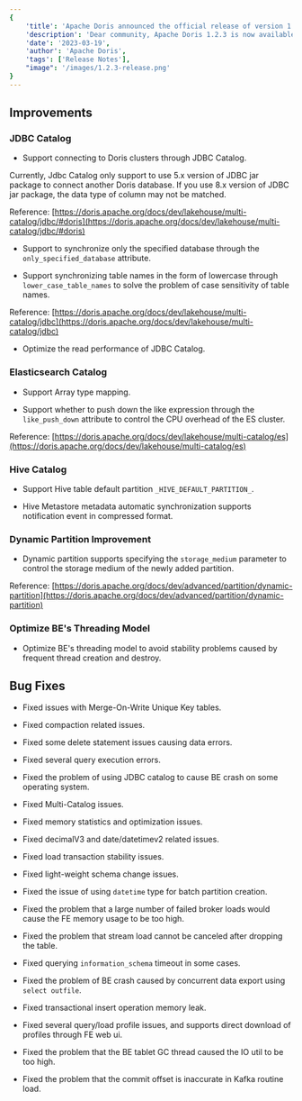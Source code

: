 ```yaml
---
{
    'title': 'Apache Doris announced the official release of version 1.2.3',
    'description': 'Dear community, Apache Doris 1.2.3 is now available, with several enhancements and bug fixes based on 1.2.0，enabling smoother user experience.',
    'date': '2023-03-19',
    'author': 'Apache Doris',
    'tags': ['Release Notes'],
    "image": '/images/1.2.3-release.png'
}
---
```


<!--
Licensed to the Apache Software Foundation (ASF) under one
or more contributor license agreements.  See the NOTICE file
distributed with this work for additional information
regarding copyright ownership.  The ASF licenses this file
to you under the Apache License, Version 2.0 (the
"License"); you may not use this file except in compliance
with the License.  You may obtain a copy of the License at

  http://www.apache.org/licenses/LICENSE-2.0

Unless required by applicable law or agreed to in writing,
software distributed under the License is distributed on an
"AS IS" BASIS, WITHOUT WARRANTIES OR CONDITIONS OF ANY
KIND, either express or implied.  See the License for the
specific language governing permissions and limitations
under the License.
-->


## Improvements

### JDBC Catalog 

- Support connecting to Doris clusters through JDBC Catalog.

Currently, Jdbc Catalog only support to use 5.x version of JDBC jar package to connect another Doris database. If you use 8.x version of JDBC jar package, the data type of column may not be matched.

Reference: [https://doris.apache.org/docs/dev/lakehouse/multi-catalog/jdbc/#doris](https://doris.apache.org/docs/dev/lakehouse/multi-catalog/jdbc/#doris)

- Support to synchronize only the specified database through the `only_specified_database` attribute.

- Support synchronizing table names in the form of lowercase through `lower_case_table_names` to solve the problem of case sensitivity of table names.

Reference: [https://doris.apache.org/docs/dev/lakehouse/multi-catalog/jdbc](https://doris.apache.org/docs/dev/lakehouse/multi-catalog/jdbc)

- Optimize the read performance of JDBC Catalog.

### Elasticsearch Catalog

- Support Array type mapping.

- Support whether to push down the like expression through the `like_push_down` attribute to control the CPU overhead of the ES cluster.

Reference: [https://doris.apache.org/docs/dev/lakehouse/multi-catalog/es](https://doris.apache.org/docs/dev/lakehouse/multi-catalog/es)

### Hive Catalog

- Support Hive table default partition `_HIVE_DEFAULT_PARTITION_`.

- Hive Metastore metadata automatic synchronization supports notification event in compressed format.

### Dynamic Partition Improvement

- Dynamic partition supports specifying the `storage_medium` parameter to control the storage medium of the newly added partition.

Reference: [https://doris.apache.org/docs/dev/advanced/partition/dynamic-partition](https://doris.apache.org/docs/dev/advanced/partition/dynamic-partition)


### Optimize BE's Threading Model

- Optimize BE's threading model to avoid stability problems caused by frequent thread creation and destroy.

## Bug Fixes

- Fixed issues with Merge-On-Write Unique Key tables.

- Fixed compaction related issues.

- Fixed some delete statement issues causing data errors.

- Fixed several query execution errors.

- Fixed the problem of using JDBC catalog to cause BE crash on some operating system.

- Fixed Multi-Catalog issues.

- Fixed memory statistics and optimization issues.

- Fixed decimalV3 and date/datetimev2 related issues.

- Fixed load transaction stability issues.

- Fixed light-weight schema change issues.

- Fixed the issue of using `datetime` type for batch partition creation.

- Fixed the problem that a large number of failed broker loads would cause the FE memory usage to be too high.

- Fixed the problem that stream load cannot be canceled after dropping the table.

- Fixed querying `information_schema` timeout in some cases.

- Fixed the problem of BE crash caused by concurrent data export using `select outfile`.

- Fixed transactional insert operation memory leak.

- Fixed several query/load profile issues, and supports direct download of profiles through FE web ui.

- Fixed the problem that the BE tablet GC thread caused the IO util to be too high.

- Fixed the problem that the commit offset is inaccurate in Kafka routine load.


